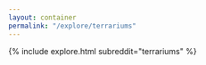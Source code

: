 ```yaml
---
layout: container
permalink: "/explore/terrariums"
---
```


<link rel="stylesheet" type="text/css" href="/static/css/explore.css">
{% include explore.html subreddit="terrariums" %}
